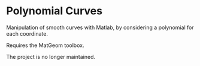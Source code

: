 # Polynomial Curves

Manipulation of smooth curves with Matlab, by considering a polynomial for each coordinate.

Requires the MatGeom toolbox.

The project is no longer maintained.
